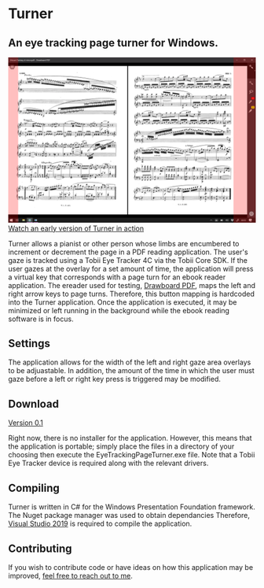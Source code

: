 # Turner
## An eye tracking page turner for Windows.
![The Turner eye tracking page turning interface contains two red overlays on either side of the screen.](https://raw.githubusercontent.com/boomninjavanish/Turner/master/turnerScreenshot.png)
[Watch an early version of Turner in action](https://vimeo.com/456025047)

Turner allows a pianist or other person whose limbs are encumbered to increment or decrement the page in a PDF reading application. The user's gaze is tracked using a Tobii Eye Tracker 4C via the Tobii Core SDK. If the user gazes at the overlay for a set amount of time, the application will press a virtual key that corresponds with a page turn for an ebook reader application. The ereader used for testing, [Drawboard PDF](https://www.drawboard.com), maps the left and right arrow keys to page turns. Therefore, this button mapping is hardcoded into the Turner application. Once the application is executed, it may be minimized or left running in the background while the ebook reading software is in focus.

## Settings
The application allows for the width of the left and right gaze area overlays to be adjuastable. In addition, the amount of the time in which the user must gaze before a left or right key press is triggered may be modified.

## Download
[Version 0.1](https://github.com/boomninjavanish/Turner/releases/tag/v0.1-alpha)

Right now, there is no installer for the application. However, this means that the application is portable; simply place the files in a directory of your choosing then execute the EyeTrackingPageTurner.exe file. Note that a Tobii Eye Tracker device is required along with the relevant drivers.

## Compiling
Turner is written in C# for the Windows Presentation Foundation framework. The Nuget package manager was used to obtain dependancies Therefore, [Visual Studio 2019](https://visualstudio.microsoft.com) is required to compile the application. 

## Contributing
If you wish to contribute code or have ideas on how this application may be improved, [feel free to reach out to me](https://dunlap.media/contact).
